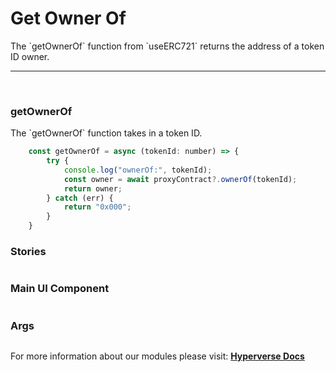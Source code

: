 # Get Owner Of

<p> The `getOwnerOf` function from `useERC721` returns the address of a token ID owner. </p>

---

<br>

### getOwnerOf

<p> The `getOwnerOf` function takes in a token ID. </p>

```jsx
	const getOwnerOf = async (tokenId: number) => {
		try {
			console.log("ownerOf:", tokenId);
			const owner = await proxyContract?.ownerOf(tokenId);
			return owner;
		} catch (err) {
			return "0x000";
		}
	}
```

### Stories

```jsx

```

### Main UI Component

```jsx

```

### Args

```jsx

```

For more information about our modules please visit: [**Hyperverse Docs**](docs.hyperverse.dev)

